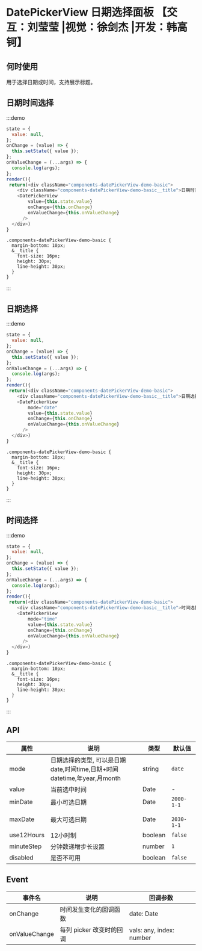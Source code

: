# DatePickerView 日期选择面板 【交互：刘莹莹 |视觉：徐剑杰 |开发：韩高钶】

## 何时使用

用于选择日期或时间，支持展示标题。

## 日期时间选择

:::demo

```js
state = {
  value: null,
};
onChange = (value) => {
  this.setState({ value });
};
onValueChange = (...args) => {
  console.log(args);
};
render(){
 return(<div className="components-datePickerView-demo-basic">
    <div className="components-datePickerView-demo-basic__title">日期时间选择</div>
    <DatePickerView
        value={this.state.value}
        onChange={this.onChange}
        onValueChange={this.onValueChange}
      />
  </div>)
}
```

```less
.components-datePickerView-demo-basic {
  margin-bottom: 10px;
  &__title {
    font-size: 16px;
    height: 30px;
    line-height: 30px;
  }
}
```

:::

## 日期选择
:::demo

```js
state = {
  value: null,
};
onChange = (value) => {
  this.setState({ value });
};
onValueChange = (...args) => {
  console.log(args);
};
render(){
 return(<div className="components-datePickerView-demo-basic">
    <div className="components-datePickerView-demo-basic__title">日期选择</div>
    <DatePickerView
        mode="date"
        value={this.state.value}
        onChange={this.onChange}
        onValueChange={this.onValueChange}
      />
  </div>)
}
```

```less
.components-datePickerView-demo-basic {
  margin-bottom: 10px;
  &__title {
    font-size: 16px;
    height: 30px;
    line-height: 30px;
  }
}
```

:::

## 时间选择
:::demo

```js
state = {
  value: null,
};
onChange = (value) => {
  this.setState({ value });
};
onValueChange = (...args) => {
  console.log(args);
};
render(){
 return(<div className="components-datePickerView-demo-basic">
    <div className="components-datePickerView-demo-basic__title">时间选择</div>
    <DatePickerView
        mode="time"
        value={this.state.value}
        onChange={this.onChange}
        onValueChange={this.onValueChange}
      />
  </div>)
}
```

```less
.components-datePickerView-demo-basic {
  margin-bottom: 10px;
  &__title {
    font-size: 16px;
    height: 30px;
    line-height: 30px;
  }
}
```

:::

## API

| 属性 | 说明         | 类型                                            | 默认值    |
| ---- | ------------ | ----------------------------------------------- | --------- |
| mode | 日期选择的类型, 可以是日期date,时间time,日期+时间datetime,年year,月month | string | `date` |
| value | 当前选中时间 | Date | - |
| minDate | 最小可选日期 | Date | `2000-1-1` |
| maxDate | 最大可选日期 | Date | `	2030-1-1` |
| use12Hours | 12小时制 | boolean | `false` |
| minuteStep | 分钟数递增步长设置 | number | `1` |
| disabled | 是否不可用 | boolean | `false` |

## Event
| 事件名 | 说明         | 回调参数                                            |
| ---- | ------------ | ----------------------------------------------- |
| onChange | 时间发生变化的回调函数 | date: Date |
| onValueChange | 每列 picker 改变时的回调 | vals: any, index: number |



